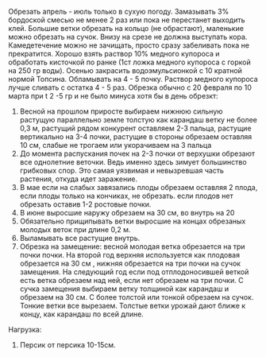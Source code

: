 


Обрезать апрель - июль только в сухую погоду. Замазывать 3% бордоской смесью не менее 2 раз или пока не перестанет выходить клей. Большие ветки обрезать на кольцо (не обрастают), маленькие можно обрезать на сучок. Внизу на срезе не должна выступать кора. 
Камедетечение можно не зачищать, просто сразу забеливать пока не прекратится. Хорошо взять раствор 10% медного купороса и обработать кисточкой по ранке (1ст ложка медного купороса с горкой на 250 гр воды). Осенью закрасить водоэмульсионкой с 10 кратной нормой Топсина.
Обламывать на 4 - 5 почку.
Раствор медного купороса лучше сливать с остатка 4 - 5 раз.
Обрезка обычно с 20 февраля по 10 марта при t 2 -5 гр и не было минуса хотя бы в день обрезкт:
1. Весной на прошлом приросте выбираем нижнюю сильную растущую параллельно земле толстую как карандаш ветку не более 0,3 м, растущий рядом конкурент оставляем 2-3 пальца, растущие вертикально  на 3-4 почки, растущие в стороны обрезаем оставляя 10 см, слабые не трогаем или укорачиваем на 3 пальца
2. До момента распускания почек на 2-3 почки от верхушки обрезают все однолетние веточки. Ведь именно здесь зимует большинство грибковых спор. Это самая уязвимая и невызревшая часть растения, откуда идет заражение.
3. В мае если на слабых завязались плоды обрезаем оставляя 2 плода, если плоды только на кончиках, не обрезать. если плодов нет обрезать оставив 1-2 ростовые почки.
4. В июне выросшие наружу обрезаем на 30 см, во внутрь на 20
5. Обязательно прищипывать ветки выросшие на концах обрезаных молодых веток при длине 0,2 м.
6. Выламывать все растущие внутрь.
7. Обрезка на замещение: весной молодая ветка обрезается на три почки почки. На второй год  верхняя используется как плодовая обрезается на 30 см , нижняя обрезается на три почки на сучок замещения. На следующий год если под отплодоносившей веткой есть ветка обрезаем над ней, если нет обрезаем на три почки. С сучка замещения выбираем ветку толщиной как карандаш и обрезаем на 30 см. С более толстой или тонкой обрезаем на сучок. Тонкие ветки все вырезаем. Толстые ветки урожай дают ближе к концу, как карандаш по всей длине.

Нагрузка:
1. Персик от персика 10-15см.
 
